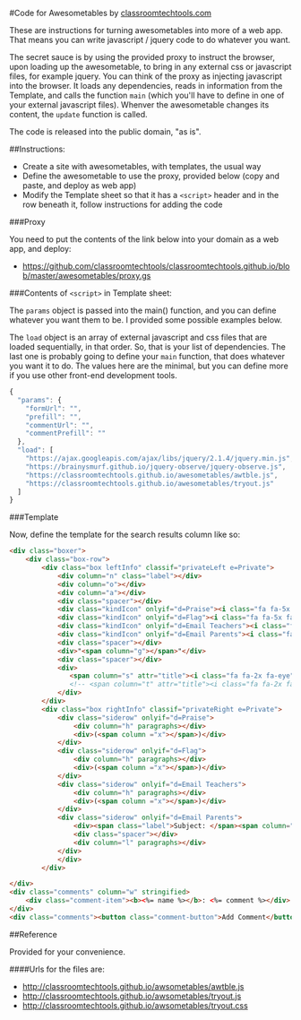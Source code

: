 #Code for Awesometables by [classroomtechtools.com](http://classroomtechtools.com)

These are instructions for turning awesometables into more of a web app. That means you can write javascript / jquery code to do whatever you want.

The secret sauce is by using the provided proxy to instruct the browser, upon loading up the awesometable, to bring in any external css or javascript files, for example jquery. You can think of the proxy as injecting javascript into the browser. It loads any dependencies, reads in information from the Template, and calls the function `main` (which you'll have to define in one of your external javascript files). Whenver the awesometable changes its content, the `update` function is called. 

The code is released into the public domain, "as is".

##Instructions:

* Create a site with awesometables, with templates, the usual way
* Define the awesometable to use the proxy, provided below (copy and paste, and deploy as web app)
* Modify the Template sheet so that it has a `<script>` header and in the row beneath it, follow instructions for adding the code

###Proxy

You need to put the contents of the link below into your domain as a web app, and deploy:

* https://github.com/classroomtechtools/classroomtechtools.github.io/blob/master/awesometables/proxy.gs

###Contents of `<script>` in Template sheet:

The `params` object is passed into the main() function, and you can define whatever you want them to be. I provided some possible examples below. 

The `load` object is an array of external javascript and css files that are loaded sequentially, in that order. So, that is your list of dependencies. The last one is probably going to define your `main` function, that does whatever you want it to do. The values here are the minimal, but you can define more if you use other front-end development tools.

```js
{
  "params": {
    "formUrl": "",
    "prefill": "",
    "commentUrl": "",
    "commentPrefill": ""
  },
  "load": [
    "https://ajax.googleapis.com/ajax/libs/jquery/2.1.4/jquery.min.js",  // jquery
    "https://brainysmurf.github.io/jquery-observe/jquery-observe.js",    // dependency for awtble.js
    "https://classroomtechtools.github.io/awesometables/awtble.js",      // defines functions that trick out our templating
    "https://classroomtechtools.github.io/awesometables/tryout.js"       // application-specific logic (defines main)
  ]
}
```

###Template

Now, define the template for the search results column like so:

```html
<div class="boxer">
    <div class="box-row">
        <div class="box leftInfo" classif="privateLeft e=Private">
            <div column="n" class="label"></div>
            <div column="o"></div>
            <div column="a"></div>
            <div class="spacer"></div>
            <div class="kindIcon" onlyif="d=Praise"><i class="fa fa-5x fa-thumbs-up"></i></div>
            <div class="kindIcon" onlyif="d=Flag"><i class="fa fa-5x fa-flag"></i></div>
            <div class="kindIcon" onlyif="d=Email Teachers"><i class="fa fa-5x fa-envelope-o"></i></div>
            <div class="kindIcon" onlyif="d=Email Parents"><i class="fa fa-5x fa-envelope-square"></i></div>
            <div class="spacer"></div>
            <div>"<span column="g"></span>"</div>
            <div class="spacer"></div>
            <div>
               <span column="s" attr="title"><i class="fa fa-2x fa-eye"></i></span>&nbsp;
               <!-- <span column="t" attr="title"><i class="fa fa-2x fa-pencil"></i></span> -->
            </div>
        </div>
        <div class="box rightInfo" classif="privateRight e=Private">
            <div class="siderow" onlyif="d=Praise">
                <div column="h" paragraphs></div>
                <div>(<span column ="x"></span>)</div>
            </div>
            <div class="siderow" onlyif="d=Flag">
                <div column="h" paragraphs></div>
                <div>(<span column ="x"></span>)</div>
            </div>
            <div class="siderow" onlyif="d=Email Teachers">
                <div column="h" paragraphs></div>
                <div>(<span column ="x"></span>)</div>
            </div>
            <div class="siderow" onlyif="d=Email Parents">
                <div><span class="label">Subject: </span><span column="j"></span></div>
                <div class="spacer"></div>
                <div column="l" paragraphs></div>
            </div>
            </div>
        </div>

</div>
<div class="comments" column="w" stringified>
    <div class="comment-item"><b><%= name %></b>: <%= comment %></div>
</div>
<div class="comments"><button class="comment-button">Add Comment</button></div>
```

##Reference

Provided for your convenience.

####Urls for the files are:

* http://classroomtechtools.github.io/awsometables/awtble.js
* http://classroomtechtools.github.io/awsometables/tryout.js
* http://classroomtechtools.github.io/awsometables/tryout.css
